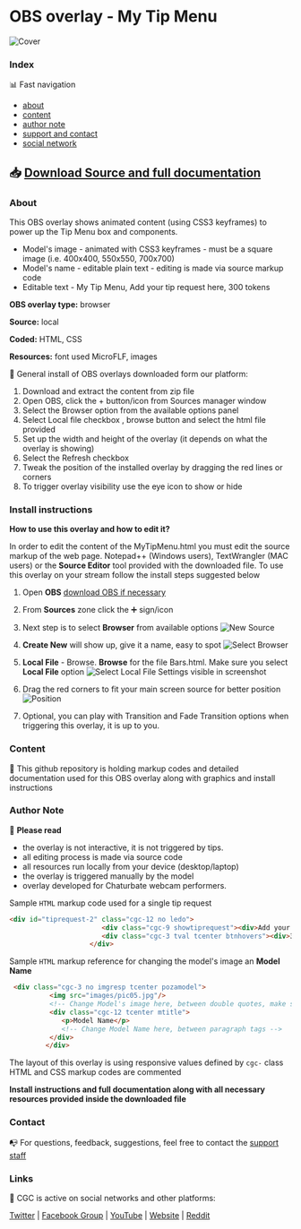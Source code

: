 # OBS overlay - My Tip Menu

![Cover](https://raw.githubusercontent.com/cssmfc/obs/master/obs_overlays/obs_my_tipmenu/how%20to%20use/assets/stats_cover_obs_overlay.jpg)


### Index

:bar_chart: Fast navigation

* [about](README.md#about)
* [content](README.md#content)
* [author note](README.md#author-note)
* [support and contact](README.md#contact)
* [social network](README.md#links)

## :inbox_tray: [Download Source and full documentation](https://github.com/cssmfc/obs/releases/tag/v1.0.MTM)

### About
This OBS overlay shows animated content (using CSS3 keyframes) to power up the Tip Menu box and components.
* Model's image - animated with CSS3 keyframes - must be a square image (i.e. 400x400, 550x550, 700x700)
* Model's name - editable plain text - editing is made via source markup code
* Editable text - My Tip Menu, Add your tip request here, 300 tokens
 

**OBS overlay type:** browser

**Source:** local

**Coded:** HTML, CSS

**Resources:** font used MicroFLF, images


:wrench: General install of OBS overlays downloaded form our platform:
1. Download and extract the content from zip file
2. Open OBS, click the + button/icon from Sources manager window
3. Select the Browser option from the available options panel
4. Select Local file checkbox , browse button and select the html file provided
5. Set up the width and height of the overlay (it depends on what the overlay is showing)
6. Select the Refresh checkbox
7. Tweak the position of the installed overlay by dragging the red lines or corners
8. To trigger overlay visibility use the eye icon to show or hide

### Install instructions
**How to use this overlay and how to edit it?**

In order to edit the content of the MyTipMenu.html you must edit the source markup of the web page. Notepad++ (Windows users), TextWrangler (MAC users) or the **Source Editor** tool provided with the downloaded file.
To use this overlay on your stream follow the install steps suggested below

1. Open **OBS** [download OBS if necessary](https://obsproject.com/)
2. From **Sources** zone click the :heavy_plus_sign: sign/icon
3. Next step is to select **Browser** from available options 
![New Source](https://raw.githubusercontent.com/cssmfc/obs/master/obs_overlays/obs_my_tipmenu/how%20to%20use/assets/1obs_add_new.jpg)

4. **Create New** will show up, give it a name, easy to spot 
![Select Browser](https://raw.githubusercontent.com/cssmfc/obs/master/obs_overlays/obs_my_tipmenu/how%20to%20use/assets/2obs_rename.jpg)

5. **Local File** - Browse. **Browse** for the file Bars.html. Make sure you select **Local File** option 
![Select Local File](https://raw.githubusercontent.com/cssmfc/obs/master/obs_overlays/obs_my_tipmenu/how%20to%20use/assets/3obs_local_file.jpg)
 Settings visible in screenshot
 
7. Drag the red corners to fit your main screen source for better position
![Position](https://raw.githubusercontent.com/cssmfc/obs/master/obs_overlays/obs_my_tipmenu/how%20to%20use/assets/4obs_reposition_resize.jpg)

8. Optional, you can play with Transition and Fade Transition options when triggering this overlay, it is up to you.



### Content

:open_file_folder: This github repository is holding markup codes and detailed documentation used for this OBS overlay along with graphics and install instructions


### Author Note

:memo: **Please read**
* the overlay is not interactive, it is not triggered by tips.
* all editing process is made via source code
* all resources run locally from your device (desktop/laptop)
* the overlay is triggered manually by the model
* overlay developed for Chaturbate webcam performers.


Sample `HTML` markup code used for a single tip request 

```html
<div id="tiprequest-2" class="cgc-12 no ledo">
                       <div class="cgc-9 showtiprequest"><div>Add your tip request here</div></div>
                       <div class="cgc-3 tval tcenter btnhovers"><div>300 tokens</div></div>
                    </div>
```

Sample `HTML` markup reference for changing the model's image an **Model Name** 

```html
 <div class="cgc-3 no imgresp tcenter pozamodel">
          <img src="images/pic05.jpg"/>
          <!-- Change Model's image here, between double quotes, make sure its a square image -->
          <div class="cgc-12 tcenter mtitle">
             <p>Model Name</p>
             <!-- Change Model Name here, between paragraph tags -->
          </div>
         </div>
```
The layout of this overlay is using responsive values defined by `cgc-` class
HTML and CSS markup codes are commented


**Install instructions and full documentation along with all necessary resources provided inside the downloaded file**


### Contact

:mailbox_with_no_mail: For questions, feedback, suggestions, feel free to contact the [support staff](https://camgirl.cloud/contact/) 


### Links 

:link: CGC is active on social networks and other platforms:

[Twitter](https://www.twitter.com/CamgirlCloud) | [Facebook Group](https://www.facebook.com/groups/xniteproductions/) | [YouTube](https://www.youtube.com/channel/UCbJQMNUNpK1Pt-uGyOq7iQw) | [Website](https://camgirl.cloud/) | [Reddit](https://www.reddit.com/r/CamgirlLiveEditor/) 

